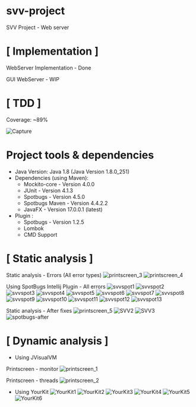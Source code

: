 # svv-project
SVV Project - Web server

# [ Implementation ]
WebServer Implementation - Done

GUI WebServer - WIP

# [ TDD ]
Coverage: ~89%

<img src="https://i.ibb.co/pwgt9Qp/Capture.png" alt="Capture" border="0">

# Project tools & dependencies

* Java Version: Java 1.8 (Java Version 1.8.0_251)
* Dependencies (using Maven):
    * Mockito-core - Version 4.0.0
    * JUnit - Version 4.1.3
    * Spotbugs - Version 4.5.0
    * Spotbugs Maven - Version 4.4.2.2
    * JavaFX - Version 17.0.0.1 (latest)
* Plugin :
    * Spotbugs - Version 1.2.5 
    * Lombok
    * CMD Support

# [ Static analysis ]
Static analysis - Errors (All error types)
![printscreen_3](https://user-images.githubusercontent.com/57294224/142287598-6cff74aa-53a0-4158-a6f9-c79bb6e8bf21.PNG)
![printscreen_4](https://user-images.githubusercontent.com/57294224/142287645-df152d0c-46b4-49ad-8183-db0f3b207413.PNG)

Using SpotBugs Intellij Plugin - All errors
![svvspot1](https://user-images.githubusercontent.com/57294224/143785539-4fd26607-3eb8-4df2-bfc3-01a7dea31e2f.JPG)
![svvspot2](https://user-images.githubusercontent.com/57294224/143785541-ad05ff64-ead2-4536-bafd-c8f07775a6f2.JPG)
![svvspot3](https://user-images.githubusercontent.com/57294224/143785544-beeb381c-61a8-4bd8-94bf-206d940c3c74.JPG)
![svvspot4](https://user-images.githubusercontent.com/57294224/143785547-34c5d713-58ea-401a-a6cd-a6754b56836b.JPG)
![svvspot5](https://user-images.githubusercontent.com/57294224/143785548-22b9bdff-b43b-4933-85fe-8f825a00aedc.JPG)
![svvspot6](https://user-images.githubusercontent.com/57294224/143785549-9c53e80d-95a9-4854-9905-673934d484c8.JPG)
![svvspot7](https://user-images.githubusercontent.com/57294224/143785551-c2f339ab-50a0-48e4-97cf-9b2bb0420c5b.JPG)
![svvspot8](https://user-images.githubusercontent.com/57294224/143785553-25da6715-4368-45e1-b04e-6be46b3d450a.JPG)
![svvspot9](https://user-images.githubusercontent.com/57294224/143785556-25168128-769e-4961-a4f7-fa932aa72777.JPG)
![svvspot10](https://user-images.githubusercontent.com/57294224/143785560-2d54c544-7d46-47fb-a5b5-528fc036a6da.JPG)
![svvspot11](https://user-images.githubusercontent.com/57294224/143785564-3f3b9f1b-4eea-47e0-8049-48b1db836352.JPG)
![svvspot12](https://user-images.githubusercontent.com/57294224/143785566-f428f2cd-25c7-4fe6-893b-5ffed8d6912e.JPG)
![svvspot13](https://user-images.githubusercontent.com/57294224/143785567-911d0559-068c-4d88-b72b-f6da20323343.JPG)

Static analysis - After fixes
![printscreen_5](https://user-images.githubusercontent.com/57294224/142292966-b3725fed-cf64-48a6-909e-917a0c58ecc6.PNG)
![SVV2](https://user-images.githubusercontent.com/57294224/143489745-da7ed579-ca01-4d70-b658-5307e2df1cc7.JPG)
![SVV3](https://user-images.githubusercontent.com/57294224/143489750-ac29b401-d01d-4f5d-8b1a-0bfc200aa518.JPG)
![spotbugs-after](https://user-images.githubusercontent.com/57294224/143786440-65b35f54-e867-46b2-bfb8-7d39502775f9.JPG)

# [ Dynamic analysis ]

- Using JVisualVM

Printscreen - monitor
![printscreen_1](https://user-images.githubusercontent.com/57294224/142283957-e7cd1935-a6e3-403b-bbd0-be7790857914.PNG)

Printscreen - threads
![printscreen_2](https://user-images.githubusercontent.com/57294224/142283968-6e519fda-8033-467c-b989-8895eca0dd1d.PNG)

- Using YourKit
![YourKit1](https://user-images.githubusercontent.com/57294224/143042585-44c683f6-cac4-47a9-be86-70aa59e8d6bc.JPG)
![YourKit2](https://user-images.githubusercontent.com/57294224/143042599-7cd1fd09-da11-4cf8-97d7-cae9049315fd.JPG)
![YourKit3](https://user-images.githubusercontent.com/57294224/143042605-1385abc5-a6c5-4188-ad85-fa5cc6573c43.JPG)
![YourKit4](https://user-images.githubusercontent.com/57294224/143042621-d1e0ffd0-f93b-4077-bb59-c58c014a582e.JPG)
![YourKit5](https://user-images.githubusercontent.com/57294224/143042629-8f185674-e0c9-46ec-8aa4-1f8e400e5ec6.JPG)
![YourKit6](https://user-images.githubusercontent.com/57294224/143042631-81ce5717-e172-483a-9778-6539383600db.JPG)


